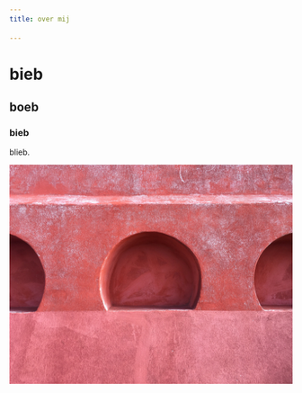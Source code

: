 ```yaml
---
title: over mij

---
```

# bieb

## boeb

### bieb

blieb.

![](/uploads/D8BB4E50-C1E8-4BEC-AD49-4DBBF08A6363.jpeg)
